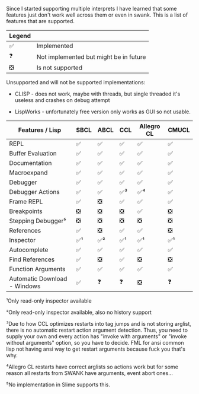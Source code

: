 Since I started supporting multiple interprets I have learned that some features just don't work well across them or even in swank. 
This is a list of features that are supported.

| Legend |                                        |
|--------|----------------------------------------|
| ✅️     | Implemented                            |
| ❓      | Not implemented but might be in future |
| ❎      | Is not supported                       |

Unsupported and will not be supported implementations:

* CLISP - does not work, maybe with threads, but single threaded it's useless and crashes on debug attempt

* LispWorks - unfortunately free version only works as GUI so not usable. 

| Features / Lisp              | SBCL | ABCL | CCL  | Allegro CL | CMUCL |
|------------------------------|------|------|------|------------|-------|
| REPL                         | ✅️   | ✅️   | ✅️   | ✅️         | ✅️    |
| Buffer Evaluation            | ✅️   | ✅️   | ✅️   | ✅️         | ✅️    |
| Documentation                | ✅    | ✅    | ✅️   | ✅️         | ✅️    |
| Macroexpand                  | ✅    | ✅    | ✅️   | ✅️         | ✅️    |
| Debugger                     | ✅    | ✅    | ✅️   | ✅          | ✅     |
| Debugger Actions             | ✅    | ✅    | ✅️³️ | ✅⁴         | ✅     |
| Frame REPL                   | ✅    | ❎    | ✅️   | ✅          | ✅     |
| Breakpoints                  | ❎    | ❎    | ❎    | ✅          | ❎     |
| Stepping Debugger⁵           | ❎    | ❎    | ❎    | ❎          | ❎     |
| References                   | ✅    | ❎    | ✅️   | ✅️         | ❎     |
| Inspector                    | ✅¹   | ✅²   | ✅️¹  | ✅️¹        | ✅️¹   |
| Autocomplete                 | ✅    | ✅    | ✅    | ✅          | ✅     |
| Find References              | ✅    | ❎    | ✅️   | ❎          | ❎     |
| Function Arguments           | ✅    | ✅    | ✅️   | ✅️         | ✅️    |
| Automatic Download - Windows | ✅    | ❓    | ❓    | ❎          | ❓     |

¹Only read-only inspector available

²Only read-only inspector available, also no history support

³️Due to how CCL optimizes restarts into tag jumps and is not storing arglist, 
there is no automatic restart action argument detection. 
Thus, you need to supply your own and every action has "invoke with arguments" or "invoke without arguments"
option, so you have to decide. FML for ansi common lisp not having ansi way to get restart
arguments because fuck you that's why. 

⁴Allegro CL restarts have correct arglists so actions work but for some reason all restarts from SWANK have arguments,
event abort ones... 

⁵No implementation in Slime supports this.